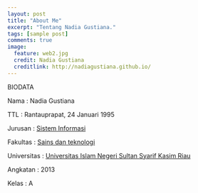 ```yaml
---
layout: post
title: "About Me"
excerpt: "Tentang Nadia Gustiana."
tags: [sample post]
comments: true
image:
  feature: web2.jpg
  credit: Nadia Gustiana
  creditlink: http://nadiagustiana.github.io/
---
```

<p>BIODATA</p>
<p>Nama : Nadia Gustiana</p>
<p>TTL : Rantauprapat, 24 Januari 1995</p>
<p>Jurusan : <a href= "http://sif.uin-suska.ac.id/">Sistem Informasi</a></p>
<p>Fakultas : <a href= "http://fst.uin-suska.ac.id/">Sains dan teknologi</a></p>
<p>Universitas : <a href= "http://uin-suska.ac.id/">Universitas Islam Negeri Sultan Syarif Kasim Riau</a></p>
<p>Angkatan : 2013</p>
<p>Kelas : A</p>


